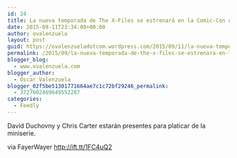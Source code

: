 ```yaml
---
id: 24
title: La nueva temporada de The X-Files se estrenará en la Comic-Con de Nueva York
date: 2015-09-11T23:34:00+00:00
author: ovalenzuela
layout: post
guid: https://ovalenzueladotcom.wordpress.com/2015/09/11/la-nueva-temporada-de-the-x-files-se-estrenara-en-la-comic-con-de-nueva-york
permalink: /2015/09/la-nueva-temporada-de-the-x-files-se-estrenara-en-la-comic-con-de-nueva-york.html
blogger_blog:
  - www.ovalenzuela.com
blogger_author:
  - Oscar Valenzuela
blogger_02f5be51301771664ae7c1c72bf29246_permalink:
  - 3727602469649552287
categories:
  - Feedly
---
```

David Duchovny y Chris Carter estarán presentes para platicar de la miniserie.

via FayerWayer http://ift.tt/1FC4uQ2